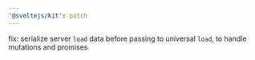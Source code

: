 ```yaml
---
'@sveltejs/kit': patch
---
```


fix: serialize server `load` data before passing to universal `load`, to handle mutations and promises
